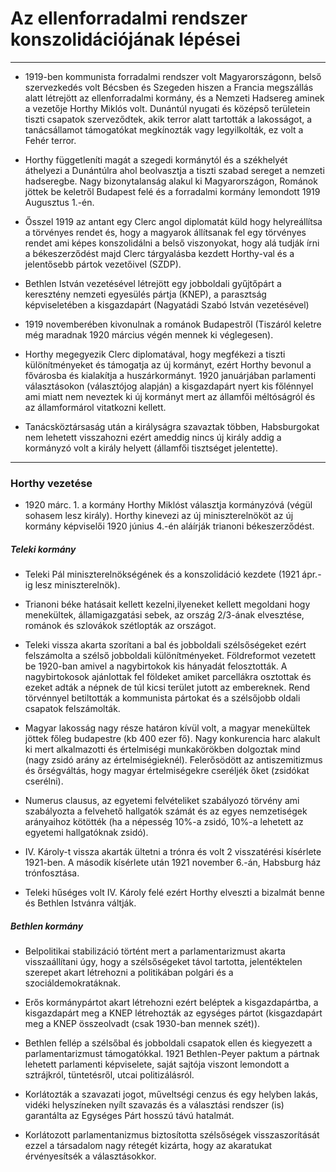 # Az ellenforradalmi rendszer konszolidációjának lépései
---
- 1919-ben kommunista forradalmi rendszer volt Magyarországonn, belső szervezkedés volt Bécsben és Szegeden hiszen a Francia megszállás alatt létrejött az ellenforradalmi kormány, és a Nemzeti Hadsereg aminek a vezetője Horthy Miklós volt. Dunántúl nyugati és középső területein tiszti csapatok szerveződtek, akik terror alatt tartották a lakosságot, a tanácsállamot támogatókat megkínozták vagy legyilkolták, ez volt a Fehér terror.

- Horthy függetleníti magát a szegedi kormánytól és a székhelyét áthelyezi a Dunántúlra ahol beolvasztja a tiszti szabad sereget a nemzeti hadseregbe. Nagy bizonytalanság alakul ki Magyarországon, Románok jöttek be keletről Budapest felé és a forradalmi kormány lemondott 1919 Augusztus 1.-én. 

- Ősszel 1919 az antant egy Clerc angol diplomatát küld hogy helyreállítsa a törvényes rendet és, hogy a magyarok állítsanak fel egy törvényes rendet ami képes konszolidálni a belső viszonyokat, hogy alá tudják írni a békeszerződést majd Clerc tárgyalásba kezdett Horthy-val és a jelentősebb pártok vezetőivel (SZDP).

- Bethlen István vezetésével létrejött egy jobboldali gyűjtőpárt a keresztény nemzeti egyesülés pártja (KNEP), a parasztság képviseletében a kisgazdapárt (Nagyatádi Szabó István vezetésével) 

- 1919 novemberében kivonulnak a románok Budapestről (Tiszáról keletre még maradnak 1920 március végén mennek ki véglegesen).

- Horthy megegyezik Clerc diplomatával, hogy megfékezi a tiszti különítményeket és támogatja az új kormányt, ezért Horthy bevonul a fővárosba és kialakítja a huszárkormányt. 1920 januárjában parlamenti választásokon (választójog alapján) a kisgazdapárt nyert kis főlénnyel ami miatt nem neveztek ki új kormányt mert az államfői méltóságról és az államformárol vitatkozni kellett.

- Tanácsköztársaság után a királyságra szavaztak többen, Habsburgokat nem lehetett visszahozni ezért ameddig nincs új király addig a kormányzó volt a király helyett (államfői tisztséget jelentette).

---

### Horthy vezetése
- 1920 márc. 1. a kormány Horthy Miklóst választja kormányzóvá (végül sohasem lesz király). Horthy kinevezi az új miniszterelnököt az új kormány képviselői 1920 június 4.-én aláírják trianoni békeszerződést.

##### Teleki kormány
- Teleki Pál miniszterelnökségének és a konszolidáció kezdete (1921 ápr.-ig lesz miniszterelnök).

- Trianoni béke hatásait kellett kezelni,ilyeneket kellett megoldani hogy menekültek, államigazgatási sebek, az ország 2/3-ának elvesztése, románok és szlovákok szétlopták az országot.

- Teleki vissza akarta szorítani a bal és jobboldali szélsőségeket ezért felszámolta a szélső jobboldali különítményeket. Földreformot vezetett be 1920-ban amivel a nagybirtokok kis hányadát felosztották. A nagybirtokosok ajánlottak fel földeket amiket parcellákra osztottak és ezeket adták a népnek de túl kicsi terület jutott az embereknek. Rend törvénnyel betiltották a kommunista pártokat és a szélsőjobb oldali csapatok felszámolták.

- Magyar lakosság nagy része határon kívül volt, a magyar menekültek jöttek főleg budapestre (kb 400 ezer fő). Nagy konkurencia harc alakult ki mert alkalmazotti és értelmiségi munkakörökben dolgoztak mind (nagy zsidó arány az értelmiségieknél). Felerősödött az antiszemitizmus és őrségváltás, hogy magyar értelmiségekre cseréljék őket (zsidókat cserélni).

- Numerus clausus, az egyetemi felvételiket szabályozó törvény ami szabályozta a felvehető hallgatók számát és az egyes nemzetiségek arányaihoz kötötték (ha a népesség 10%-a zsidó, 10%-a lehetett az egyetemi hallgatóknak zsidó).

- IV. Károly-t vissza akarták ültetni a trónra és volt 2 visszatérési kísérlete 1921-ben.
A második kísérlete után 1921 november 6.-án, Habsburg ház trónfosztása.

- Teleki hűséges volt IV. Károly felé ezért Horthy elveszti a bizalmát benne és Bethlen Istvánra váltják.

##### Bethlen kormány
- Belpolitikai stabilizáció történt mert a parlamentarizmust akarta visszaállítani úgy, hogy a szélsőségeket távol tartotta, jelentéktelen szerepet akart létrehozni a politikában polgári és a szociáldemokratáknak.

- Erős kormánypártot akart létrehozni ezért beléptek a kisgazdapártba, a kisgazdapárt meg a KNEP létrehozták az egységes pártot (kisgazdapárt meg a KNEP összeolvadt (csak 1930-ban mennek szét)).

- Bethlen fellép a szélsőbal és jobboldali csapatok ellen és kiegyezett a parlamentarizmust támogatókkal. 1921 Bethlen-Peyer paktum a pártnak lehetett parlamenti képviselete, saját sajtója viszont lemondott a sztrájkról, tüntetésről, utcai politizálásról.

- Korlátozták a szavazati jogot, műveltségi cenzus és egy helyben lakás, vidéki helyszíneken nyílt szavazás és a választási rendszer (is) garantálta az Egységes Párt hosszú távú hatalmát.

- Korlátozott parlamentanizmus biztosította szélsőségek visszaszorítását ezzel a társadalom nagy rétegét kizárta, hogy az akaratukat érvényesítsék a választásokkor.